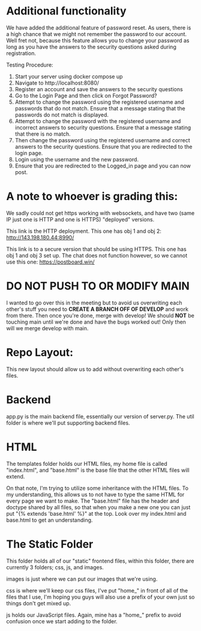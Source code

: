 # Additional functionality
We have added the additional feature of password reset. As users, there is a high chance that we might not remember the password to our account. 
Well fret not, because this feature allows you to change your password as long as you have the answers to the security questions asked during registration.

Testing Procedure:
1. Start your server using docker compose up
2. Navigate to http://localhost:8080/
3. Register an account and save the answers to the security questions
4. Go to the Login Page and then click on Forgot Password?
5. Attempt to change the password using the registered username and passwords that do not match. Ensure that a message stating that the passwords do not match is displayed.
6. Attempt to change the password with the registered username and incorrect answers to security questions. Ensure that a message stating that there is no match.
7. Then change the password using the registered username and correct answers to the security questions. Ensure that you are redirected to the login page.
8. Login using the username and the new password. 
9. Ensure that you are redirected to the Logged_in page and you can now post.

# A note to whoever is grading this:
We sadly could not get https working with websockets, and have two (same IP just one is HTTP and one is HTTPS) "deployed" versions.

This link is the HTTP deployment. This one has obj 1 and obj 2: http://143.198.180.44:8990/

This link is to a secure version that should be using HTTPS. This one has obj 1 and obj 3 set up. The chat does not function however, so we cannot use this one: https://postboard.win/

# DO NOT PUSH TO OR MODIFY MAIN
I wanted to go over this in the meeting but to avoid us overwriting each other's stuff you need to **CREATE A BRANCH OFF OF DEVELOP** and work from there. Then once you're done, merge with develop! We should **NOT** be touching main until we're done and have the bugs worked out! Only then will we merge develop with main.

# Repo Layout:
This new layout should allow us to add without overwriting each other's files.

# Backend
app.py is the main backend file, essentially our version of server.py. The util folder is where we'll put supporting backend files. 

# HTML
The templates folder holds our HTML files, my home file is called "index.html", and "base.html" is the base file that the other HTML files will extend.

On that note, I'm trying to utilize some inheritance with the HTML files. To my understanding, this allows us to not have to type the same HTML for every page we want to make. The "base.html" file has the header and doctype shared by all files, so that when you make a new one you can just put "{% extends 'base.html' %}" at the top. Look over my index.html and base.html to get an understanding.

# The Static Folder
This folder holds all of our "static" frontend files, within this folder, there are currently 3 folders; css, js, and images.

images is just where we can put our images that we're using.

css is where we'll keep our css files, I've put "home_" in front of all of the files that I use, I'm hoping you guys will also use a prefix of your own just so things don't get mixed up.

js holds our JavaScript files. Again, mine has a "home_" prefix to avoid confusion once we start adding to the folder.
